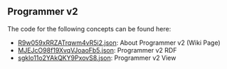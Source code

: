 ## Programmer v2

The code for the following concepts can be found here: 
- [R9w059xRRZATrqwm4vR5i2.json](R9w059xRRZATrqwm4vR5i2.json): About Programmer v2 \(Wiki Page\)
- [MJEJcO98f19XvqVJoaoFb5.json](MJEJcO98f19XvqVJoaoFb5.json): Programmer v2 RDF
- [sgklo11o2YAkQKY9PxovS8.json](sgklo11o2YAkQKY9PxovS8.json): Programmer v2 View
